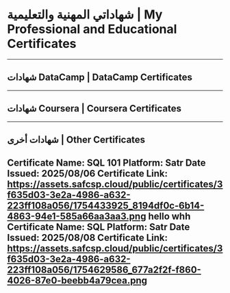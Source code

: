 # شهاداتي المهنية والتعليمية | My Professional and Educational Certificates
---
## شهادات DataCamp | DataCamp Certificates
---

## شهادات Coursera | Coursera Certificates
---

## شهادات أخرى | Other Certificates
Certificate Name: SQL 101 
Platform:  Satr
Date Issued:  2025/08/06
Certificate Link:  https://assets.safcsp.cloud/public/certificates/3f635d03-3e2a-4986-a632-223ff108a056/1754433925_8194df0c-6b14-4863-94e1-585a66aa3aa3.png
hello
whh
Certificate Name:  SQL
Platform:  Satr
Date Issued:  2025/08/08
Certificate Link:  https://assets.safcsp.cloud/public/certificates/3f635d03-3e2a-4986-a632-223ff108a056/1754629586_677a2f2f-f860-4026-87e0-beebb4a79cea.png
---
